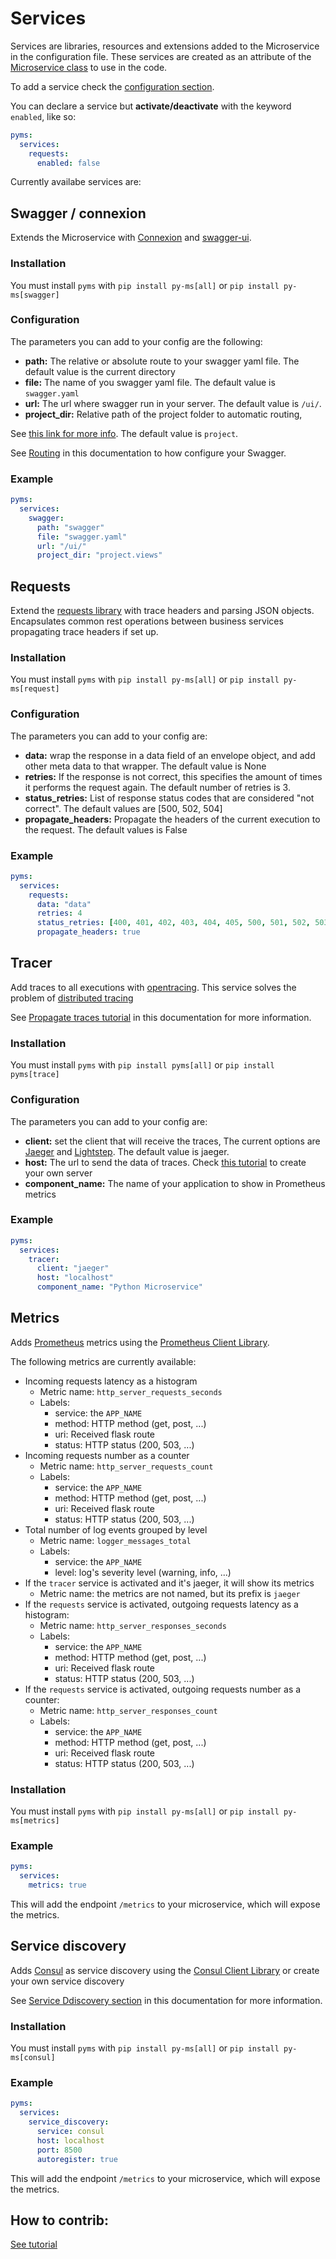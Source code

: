 # Services

Services are libraries, resources and extensions added to the Microservice in the configuration file.
These services are created as an attribute of the [Microservice class](../ms_class.md) to use in the code.

To add a service check the [configuration section](../configuration.md).

You can declare a service but **activate/deactivate** with the keyword `enabled`, like so:

```yaml
pyms:
  services:
    requests:
      enabled: false
```

Currently availabe services are:

## Swagger / connexion

Extends the Microservice with [Connexion](https://github.com/zalando/connexion) and [swagger-ui](https://github.com/sveint/flask-swagger-ui).

### Installation

You must install `pyms` with `pip install py-ms[all]` or `pip install py-ms[swagger]`

### Configuration

The parameters you can add to your config are the following:

* **path:** The relative or absolute route to your swagger yaml file. The default value is the current directory
* **file:** The name of you swagger yaml file. The default value is `swagger.yaml`
* **url:** The url where swagger run in your server. The default value is `/ui/`.
* **project_dir:** Relative path of the project folder to automatic routing, 

See [this link for more info](https://github.com/zalando/connexion#automatic-routing). The default value is `project`.

See [Routing](routing.md) in this documentation to how configure your Swagger.

### Example

```yaml
pyms:
  services:
    swagger:
      path: "swagger"
      file: "swagger.yaml"
      url: "/ui/"
      project_dir: "project.views"
```

## Requests

Extend the [requests library](http://docs.python-requests.org/en/master/) with trace headers and parsing JSON objects.
Encapsulates common rest operations between business services propagating trace headers if set up.

### Installation

You must install `pyms` with `pip install py-ms[all]` or `pip install py-ms[request]`

### Configuration

The parameters you can add to your config are:

* **data:** wrap the response in a data field of an envelope object, and add other meta data to that wrapper. The default value is None
* **retries:** If the response is not correct, this specifies the amount of times it performs the request again. The default number of retries is 3.
* **status_retries:** List of response status codes that are considered "not correct". The default values are [500, 502, 504]
* **propagate_headers:** Propagate the headers of the current execution to the request. The default values is False

### Example

```yaml
pyms:
  services:
    requests:
      data: "data"
      retries: 4
      status_retries: [400, 401, 402, 403, 404, 405, 500, 501, 502, 503]
      propagate_headers: true
```

## Tracer

Add traces to all executions with [opentracing](https://github.com/opentracing-contrib/python-flask). This service
solves the problem of [distributed tracing](https://microservices.io/patterns/observability/distributed-tracing.html)

See [Propagate traces tutorial](/tutorials/tutorial_propagate_traces) in this documentation for more information.

### Installation

You must install `pyms` with `pip install pyms[all]` or `pip install pyms[trace]`

### Configuration

The parameters you can add to your config are:

* **client:** set the client that will receive the traces, The current options are [Jaeger](https://github.com/jaegertracing/jaeger-client-python) and [Lightstep](https://github.com/lightstep/lightstep-tracer-python). The default value is jaeger.
* **host:** The url to send the data of traces. Check [this tutorial](https://opentracing.io/guides/python/quickstart/) to create your own server
* **component_name:** The name of your application to show in Prometheus metrics

### Example

```yaml
pyms:
  services:
    tracer:
      client: "jaeger"
      host: "localhost"
      component_name: "Python Microservice"
```

## Metrics
Adds [Prometheus](https://prometheus.io/) metrics using the [Prometheus Client
Library](https://github.com/prometheus/client_python).

The following metrics are currently available:

- Incoming requests latency as a histogram
  - Metric name: `http_server_requests_seconds`
  - Labels: 
    - service: the `APP_NAME`
    - method: HTTP method (get, post, ...)
    - uri: Received flask route
    - status: HTTP status (200, 503, ...)
- Incoming requests number as a counter
  - Metric name: `http_server_requests_count`
  - Labels: 
    - service: the `APP_NAME`
    - method: HTTP method (get, post, ...)
    - uri: Received flask route
    - status: HTTP status (200, 503, ...)
- Total number of log events grouped by level
  - Metric name: `logger_messages_total`
  - Labels: 
    - service: the `APP_NAME`
    - level: log's severity level (warning, info, ...)
- If the `tracer` service is activated and it's jaeger, it will show its metrics
  - Metric name: the metrics are not named, but its prefix is `jaeger`
- If the `requests` service is activated, outgoing requests latency as a histogram:
  - Metric name: `http_server_responses_seconds`
  - Labels: 
    - service: the `APP_NAME`
    - method: HTTP method (get, post, ...)
    - uri: Received flask route
    - status: HTTP status (200, 503, ...)
- If the `requests` service is activated, outgoing requests number as a counter:
  - Metric name: `http_server_responses_count`
  - Labels: 
    - service: the `APP_NAME`
    - method: HTTP method (get, post, ...)
    - uri: Received flask route
    - status: HTTP status (200, 503, ...)

### Installation

You must install `pyms` with `pip install py-ms[all]` or `pip install py-ms[metrics]`

### Example

```yaml
pyms:
  services:
    metrics: true
```

This will add the endpoint `/metrics` to your microservice, which will expose
the metrics.

## Service discovery
Adds [Consul](https://www.consul.io/) as service discovery using the [Consul Client
Library](https://github.com/python-microservices/consulate) or create your own service discovery

See [Service Ddiscovery section](services_discovery.md) in this documentation for more information.

### Installation

You must install `pyms` with `pip install py-ms[all]` or `pip install py-ms[consul]`

### Example

```yaml
pyms:
  services:
    service_discovery:
      service: consul
      host: localhost
      port: 8500
      autoregister: true
```

This will add the endpoint `/metrics` to your microservice, which will expose
the metrics.

## How to contrib: 

[See tutorial](/tutorials/tutorial_create_services)
